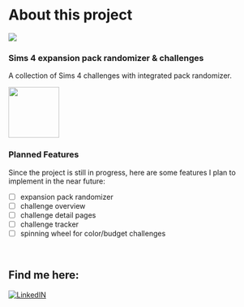 <h1>About this project </h3><img src="https://img.shields.io/badge/status-in%20progress-green">

### Sims 4 expansion pack randomizer & challenges
A collection of Sims 4 challenges with integrated pack randomizer. 

<img src="https://github.com/HenrikeStahlhut/sims4-generator/assets/126799897/0d5129a6-bc85-42ab-a050-aece874dfb21" width="100px">


### Planned Features
Since the project is still in progress, here are some features I plan to implement in the near future:
- [ ] expansion pack randomizer
- [ ] challenge overview
- [ ] challenge detail pages
- [ ] challenge tracker
- [ ] spinning wheel for color/budget challenges

<br/>


## Find me here: 
<a href="https://www.linkedin.com/in/henrike-stahlhut-389238249/">![LinkedIN](https://skillicons.dev/icons?i=linkedin)</a>
